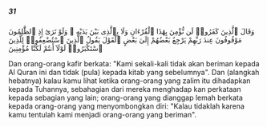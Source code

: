 ##### 31

<span class="ayah">وَقَالَ ٱلَّذِينَ كَفَرُوا۟ لَن نُّؤْمِنَ بِهَٰذَا ٱلْقُرْءَانِ وَلَا بِٱلَّذِى بَيْنَ يَدَيْهِ ۗ وَلَوْ تَرَىٰٓ إِذِ ٱلظَّٰلِمُونَ مَوْقُوفُونَ عِندَ رَبِّهِمْ يَرْجِعُ بَعْضُهُمْ إِلَىٰ بَعْضٍ ٱلْقَوْلَ يَقُولُ ٱلَّذِينَ ٱسْتُضْعِفُوا۟ لِلَّذِينَ ٱسْتَكْبَرُوا۟ لَوْلَآ أَنتُمْ لَكُنَّا مُؤْمِنِينَ</span>

<span class="ayah_translation">Dan orang-orang kafir berkata: "Kami sekali-kali tidak akan beriman kepada Al Quran ini dan tidak (pula) kepada kitab yang sebelumnya". Dan (alangkah hebatnya) kalau kamu lihat ketika orang-orang yang zalim itu dihadapkan kepada Tuhannya, sebahagian dari mereka menghadap kan perkataan kepada sebagian yang lain; orang-orang yang dianggap lemah berkata kepada orang-orang yang menyombongkan diri: "Kalau tidaklah karena kamu tentulah kami menjadi orang-orang yang beriman".</span>
